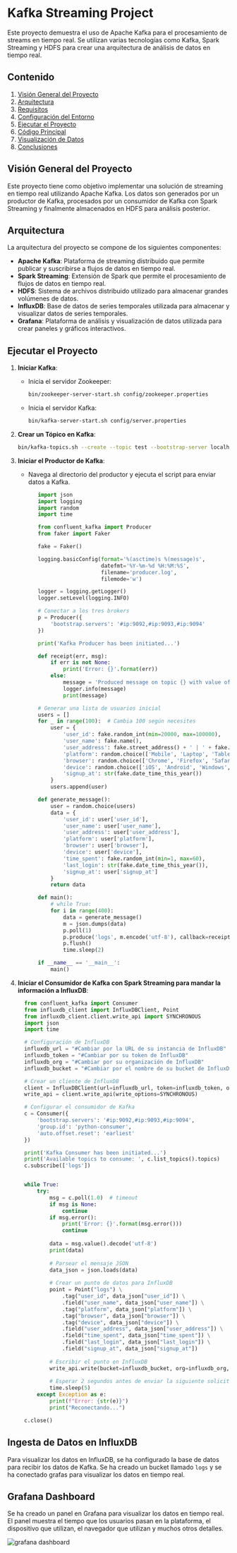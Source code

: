 # Kafka Streaming Project

Este proyecto demuestra el uso de Apache Kafka para el procesamiento de streams en tiempo real. Se utilizan varias tecnologías como Kafka, Spark Streaming y HDFS para crear una arquitectura de análisis de datos en tiempo real.

## Contenido

1. [Visión General del Proyecto](#visión-general-del-proyecto)
2. [Arquitectura](#arquitectura)
3. [Requisitos](#requisitos)
4. [Configuración del Entorno](#configuración-del-entorno)
5. [Ejecutar el Proyecto](#ejecutar-el-proyecto)
6. [Código Principal](#código-principal)
7. [Visualización de Datos](#visualización-de-datos)
8. [Conclusiones](#conclusiones)

## Visión General del Proyecto

Este proyecto tiene como objetivo implementar una solución de streaming en tiempo real utilizando Apache Kafka. Los datos son generados por un productor de Kafka, procesados por un consumidor de Kafka con Spark Streaming y finalmente almacenados en HDFS para análisis posterior.

## Arquitectura

La arquitectura del proyecto se compone de los siguientes componentes:

- **Apache Kafka**: Plataforma de streaming distribuido que permite publicar y suscribirse a flujos de datos en tiempo real.
- **Spark Streaming**: Extensión de Spark que permite el procesamiento de flujos de datos en tiempo real.
- **HDFS**: Sistema de archivos distribuido utilizado para almacenar grandes volúmenes de datos.
- **InfluxDB**: Base de datos de series temporales utilizada para almacenar y visualizar datos de series temporales.
- **Grafana**: Plataforma de análisis y visualización de datos utilizada para crear paneles y gráficos interactivos.

## Ejecutar el Proyecto

1. **Iniciar Kafka**:
   - Inicia el servidor Zookeeper:
     ```sh
     bin/zookeeper-server-start.sh config/zookeeper.properties
     ```
   - Inicia el servidor Kafka:
     ```sh
     bin/kafka-server-start.sh config/server.properties
     ```

2. **Crear un Tópico en Kafka**:
   ```sh
   bin/kafka-topics.sh --create --topic test --bootstrap-server localhost:9092 --partitions 1 --replication-factor 1

3. **Iniciar el Productor de Kafka**:
   - Navega al directorio del productor y ejecuta el script para enviar datos a Kafka.
     ```python
        import json
        import logging
        import random
        import time

        from confluent_kafka import Producer
        from faker import Faker

        fake = Faker()

        logging.basicConfig(format='%(asctime)s %(message)s',
                            datefmt='%Y-%m-%d %H:%M:%S',
                            filename='producer.log',
                            filemode='w')

        logger = logging.getLogger()
        logger.setLevel(logging.INFO)

        # Conectar a los tres brokers
        p = Producer({
            'bootstrap.servers': '#ip:9092,#ip:9093,#ip:9094'
        })

        print('Kafka Producer has been initiated...')

        def receipt(err, msg):
            if err is not None:
                print('Error: {}'.format(err))
            else:
                message = 'Produced message on topic {} with value of {}\n'.format(msg.topic(), msg.value().decode('utf-8'))
                logger.info(message)
                print(message)

        # Generar una lista de usuarios inicial
        users = []
        for _ in range(100):  # Cambia 100 según necesites
            user = {
                'user_id': fake.random_int(min=20000, max=100000),
                'user_name': fake.name(),
                'user_address': fake.street_address() + ' | ' + fake.city() + ' | ' + fake.country_code(),
                'platform': random.choice(['Mobile', 'Laptop', 'Tablet']),
                'browser': random.choice(['Chrome', 'Firefox', 'Safari', 'Edge', 'Opera']),
                'device': random.choice(['iOS', 'Android', 'Windows', 'Linux', 'MacOS']),
                'signup_at': str(fake.date_time_this_year())
            }
            users.append(user)

        def generate_message():
            user = random.choice(users)
            data = {
                'user_id': user['user_id'],
                'user_name': user['user_name'],
                'user_address': user['user_address'],
                'platform': user['platform'],
                'browser': user['browser'],
                'device': user['device'],
                'time_spent': fake.random_int(min=1, max=60),
                'last_login': str(fake.date_time_this_year()),
                'signup_at': user['signup_at']
            }
            return data

        def main():
            # while True:
            for i in range(400):
                data = generate_message()
                m = json.dumps(data)
                p.poll(1)
                p.produce('logs', m.encode('utf-8'), callback=receipt)
                p.flush()
                time.sleep(2)

        if __name__ == '__main__':
            main()

4. **Iniciar el Consumidor de Kafka con Spark Streaming para mandar la información a InfluxDB**:
      ```python
        from confluent_kafka import Consumer
        from influxdb_client import InfluxDBClient, Point
        from influxdb_client.client.write_api import SYNCHRONOUS
        import json
        import time

        # Configuración de InfluxDB
        influxdb_url = "#Cambiar por la URL de su instancia de InfluxDB"
        influxdb_token = "#Cambiar por su token de InfluxDB"
        influxdb_org = "#Cambiar por su organización de InfluxDB"
        influxdb_bucket = "#Cambiar por el nombre de su bucket de InfluxDB"

        # Crear un cliente de InfluxDB
        client = InfluxDBClient(url=influxdb_url, token=influxdb_token, org=influxdb_org)
        write_api = client.write_api(write_options=SYNCHRONOUS)

        # Configurar el consumidor de Kafka
        c = Consumer({
            'bootstrap.servers': '#ip:9092,#ip:9093,#ip:9094',
            'group.id': 'python-consumer',
            'auto.offset.reset': 'earliest'
        })

        print('Kafka Consumer has been initiated...')
        print('Available topics to consume: ', c.list_topics().topics)
        c.subscribe(['logs'])


        while True:
            try:
                msg = c.poll(1.0)  # timeout
                if msg is None:
                    continue
                if msg.error():
                    print('Error: {}'.format(msg.error()))
                    continue
                
                data = msg.value().decode('utf-8')
                print(data)
                
                # Parsear el mensaje JSON
                data_json = json.loads(data)
                
                # Crear un punto de datos para InfluxDB
                point = Point("logs") \
                    .tag("user_id", data_json["user_id"]) \
                    .field("user_name", data_json["user_name"]) \
                    .tag("platform", data_json["platform"]) \
                    .tag("browser", data_json["browser"]) \
                    .tag("device", data_json["device"]) \
                    .field("user_address", data_json["user_address"]) \
                    .field("time_spent", data_json["time_spent"]) \
                    .field("last_login", data_json["last_login"]) \
                    .field("signup_at", data_json["signup_at"])
                
                # Escribir el punto en InfluxDB
                write_api.write(bucket=influxdb_bucket, org=influxdb_org, record=point)
                
                # Esperar 2 segundos antes de enviar la siguiente solicitud
                time.sleep(5)
            except Exception as e:
                print(f"Error: {str(e)}")
                print("Reconectando...")

        c.close()

## Ingesta de Datos en InfluxDB

Para visualizar los datos en InfluxDB, se ha configurado la base de datos para recibir los datos de Kafka. Se ha creado un bucket llamado `logs` y se ha conectado grafas para visualizar los datos en tiempo real.

## Grafana Dashboard

Se ha creado un panel en Grafana para visualizar los datos en tiempo real. El panel muestra el tiempo que los usuarios pasan en la plataforma, el dispositivo que utilizan, el navegador que utilizan y muchos otros detalles.

![grafana dashboard](https://github.com/jz1k/Kafka-Streaming/blob/main/capturas/grafana.jpg?raw=true)
